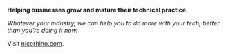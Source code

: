 **Helping businesses grow and mature their technical practice.**

_Whatever your industry, we can help you to do more with your tech, better than you’re doing it now._

Visit [nicerhino.com](https://nicerhino.com).
